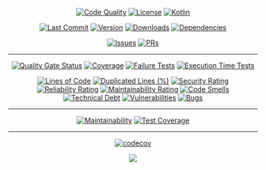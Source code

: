 <div align="center">

[![Code Quality](https://github.com/RealmKit/game/actions/workflows/code_quality.yml/badge.svg)](https://github.com/RealmKit/game)
[![License](https://img.shields.io/github/license/realmkit/game)](https://github.com/RealmKit/game)
[![Kotlin](https://img.shields.io/github/languages/top/realmkit/game)](https://kotlinlang.org/)

[![Last Commit](https://img.shields.io/github/last-commit/realmkit/game)](https://github.com/RealmKit/game)
[![Version](https://img.shields.io/github/v/release/realmkit/game?include_prereleases)](https://github.com/RealmKit/game)
[![Downloads](https://img.shields.io/github/downloads/realmkit/game/total)](https://github.com/RealmKit/game)
[![Dependencies](https://img.shields.io/librariesio/github/realmkit/game)](https://libraries.io/github/RealmKit/game)

[![Issues](https://img.shields.io/github/issues/realmkit/game)](https://github.com/RealmKit/game)
[![PRs](https://img.shields.io/github/issues-pr-raw/realmkit/game)](https://github.com/RealmKit/game)

___

[![Quality Gate Status](https://sonarcloud.io/api/project_badges/measure?project=RealmKit_game&metric=alert_status)](https://sonarcloud.io/summary/new_code?id=RealmKit_game)
[![Coverage](https://img.shields.io/sonar/coverage/RealmKit_game?style=flat&logo=sonarcloud&server=https%3A%2F%2Fsonarcloud.io)](https://sonarcloud.io/summary/new_code?id=RealmKit_game)
[![Failure Tests](https://img.shields.io/sonar/tests/RealmKit_game?style=flat&logo=sonarcloud&server=https%3A%2F%2Fsonarcloud.io&compact_message)](https://sonarcloud.io/summary/new_code?id=RealmKit_game)
[![Execution Time Tests](https://img.shields.io/sonar/test_execution_time/RealmKit_game?style=flat&logo=sonarcloud&server=https%3A%2F%2Fsonarcloud.io)](https://sonarcloud.io/summary/new_code?id=RealmKit_game)

[![Lines of Code](https://sonarcloud.io/api/project_badges/measure?project=RealmKit_game&metric=ncloc)](https://sonarcloud.io/summary/new_code?id=RealmKit_game)
[![Duplicated Lines (%)](https://sonarcloud.io/api/project_badges/measure?project=RealmKit_game&metric=duplicated_lines_density)](https://sonarcloud.io/summary/new_code?id=RealmKit_game)
[![Security Rating](https://sonarcloud.io/api/project_badges/measure?project=RealmKit_game&metric=security_rating)](https://sonarcloud.io/summary/new_code?id=RealmKit_game)
[![Reliability Rating](https://sonarcloud.io/api/project_badges/measure?project=RealmKit_game&metric=reliability_rating)](https://sonarcloud.io/summary/new_code?id=RealmKit_game)
[![Maintainability Rating](https://sonarcloud.io/api/project_badges/measure?project=RealmKit_game&metric=sqale_rating)](https://sonarcloud.io/summary/new_code?id=RealmKit_game)
[![Code Smells](https://sonarcloud.io/api/project_badges/measure?project=RealmKit_game&metric=code_smells)](https://sonarcloud.io/summary/new_code?id=RealmKit_game)
[![Technical Debt](https://sonarcloud.io/api/project_badges/measure?project=RealmKit_game&metric=sqale_index)](https://sonarcloud.io/summary/new_code?id=RealmKit_game)
[![Vulnerabilities](https://sonarcloud.io/api/project_badges/measure?project=RealmKit_game&metric=vulnerabilities)](https://sonarcloud.io/summary/new_code?id=RealmKit_game)
[![Bugs](https://sonarcloud.io/api/project_badges/measure?project=RealmKit_game&metric=bugs)](https://sonarcloud.io/summary/new_code?id=RealmKit_game)

___

[![Maintainability](https://api.codeclimate.com/v1/badges/b40444b75bde2fa8edb1/maintainability)](https://codeclimate.com/github/RealmKit/game/maintainability)
[![Test Coverage](https://api.codeclimate.com/v1/badges/b40444b75bde2fa8edb1/test_coverage)](https://codeclimate.com/github/RealmKit/game/test_coverage)

---

[![codecov](https://codecov.io/gh/RealmKit/game/branch/main/graph/badge.svg?token=ZCUJHALKDL)](https://codecov.io/gh/RealmKit/game)

<a href="https://codecov.io/gh/RealmKit/game" >
<img src="https://codecov.io/gh/RealmKit/game/branch/main/graphs/sunburst.svg?token=ZCUJHALKDL"/>
</a>

</div>
